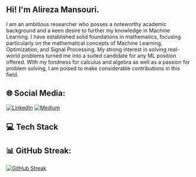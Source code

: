 ## Hi! I'm Alireza Mansouri.
I am an ambitious researcher who posses a noteworthy academic background and a keen desire to further my knowledge in Machine Learning. I have established solid foundations in mathematics, focusing particularly on the mathematical concepts of Machine Learning, Optimization, and Signal Processing. My strong interest in solving real-world problems turned me into a suited candidate for any ML position offered. With my fondness for calculus and algebra as well as a passion for problem solving, I am poised to make considerable contributions in this field.

## 🌐 Social Media:
[![LinkedIn](https://img.shields.io/badge/LinkedIn-%230077B5.svg?logo=linkedin&logoColor=white)](https://www.linkedin.com/in/alirezamansouri/) 
[![Medium](https://img.shields.io/badge/Medium-12100E?logo=medium&logoColor=white)](https://medium.com/@alirezadamash) 

## 💻 Tech Stack


## 📊 GitHub Streak:

[![GitHub Streak](https://streak-stats.demolab.com/?user=alirezadamash&currStreakNum=2FD3EB&fire=pink&sideLabels=F00&date_format=[Y.]n.j)](https://git.io/streak-stats)

<!-- <hr \>

### 🤝🏻 Contact Me
<p align="center">
<a href="https://www.linkedin.com/in/alirezamansouri"><img alt="Linkedin profile" title="Linkedin" src="https://raw.githubusercontent.com/Thomas-George-T/Thomas-George-T/master/assets/linkedin.svg" width="100" height="30" /></a>
<a href="mailto:alirezadamash@gmail.com"><img alt="Gmail" src="https://raw.githubusercontent.com/Thomas-George-T/Thomas-George-T/master/assets/google-gmail.svg" title="Email" width="100" height="30" /></a>
<a href="https://twitter.com/alirezamns1991"><img alt="Twitter" src="https://raw.githubusercontent.com/Thomas-George-T/Thomas-George-T/master/assets/twitter.svg" title="Twitter" width="100" height="30" /></a>
</p>
